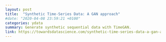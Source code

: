 ```yaml
---
layout: post
title:  "Synthetic Time-Series Data: A GAN approach"
#date: "2020-04-08 23:59:21 +0100"
categories: ydata
summary: Generate synthetic sequential data with TimeGAN.
link: https://towardsdatascience.com/synthetic-time-series-data-a-gan-approach-869a984f2239
---
```

